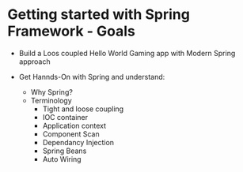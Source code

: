 # Getting started with Spring Framework - Goals

- Build a Loos coupled Hello World Gaming app with Modern Spring approach

- Get Hannds-On with Spring and understand:
    - Why Spring?
    - Terminology
        - Tight and loose coupling
        - IOC container
        - Application context
        - Component Scan
        - Dependancy Injection
        - Spring Beans
        - Auto Wiring